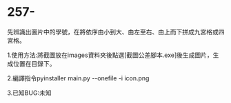 # 257-
先辨識出圖片中的學號，在將依序由小到大、由左至右、由上而下拼成九宮格或四宮格。

1.使用方法:將截圖放在images資料夾後點選[截圖公差腳本.exe]後生成圖片，生成位置在目錄下。

2.編譯指令pyinstaller main.py --onefile -i icon.png

3.已知BUG:未知
